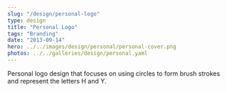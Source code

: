 ```yaml
---
slug: "/design/personal-logo"
type: design
title: "Personal Logo"
tags: "Branding"
date: "2013-09-14"
hero: ../../images/design/personal/personal-cover.png
photos: ../../galleries/design/personal.yaml
---
```


Personal logo design that focuses on using circles to form brush strokes and represent the letters H and Y.
